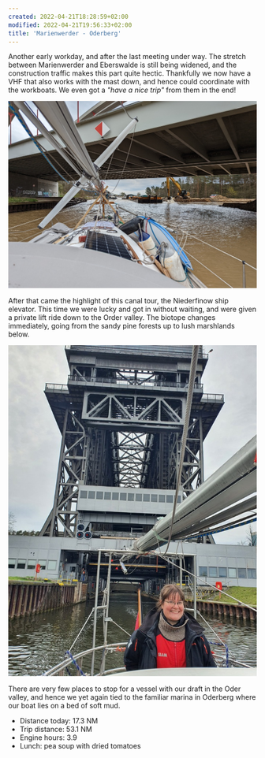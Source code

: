 ```yaml
---
created: 2022-04-21T18:28:59+02:00
modified: 2022-04-21T19:56:33+02:00
title: 'Marienwerder - Oderberg'
---
```


Another early workday, and after the last meeting under way. The stretch between Marienwerder and Eberswalde is still being widened, and the construction traffic makes this part quite hectic. Thankfully we now have a VHF that also works with the mast down, and hence could coordinate with the workboats. We even got a _"have a nice trip"_ from them in the end!

![Following the given instructions to pass](../2022/893682bdd85e13091197ec67930f9bde.jpg) 

After that came the highlight of this canal tour, the Niederfinow ship elevator. This time we were lucky and got in without waiting, and were given a private lift ride down to the Order valley. The biotope changes immediately, going from the sandy pine forests up to lush marshlands below.

![Out of the elevator](../2022/c2c05a3544d614e358818a9618cdc206.jpg) 

There are very few places to stop for a vessel with our draft in the Oder valley, and hence we yet again tied to the familiar marina in Oderberg where our boat lies on a bed of soft mud.

* Distance today: 17.3 NM 
* Trip distance: 53.1 NM
* Engine hours: 3.9
* Lunch: pea soup  with dried tomatoes
